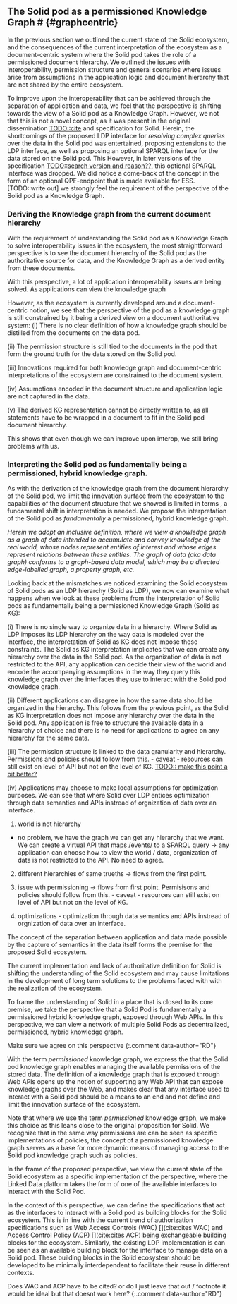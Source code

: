 ## The Solid pod as a permissioned Knowledge Graph # {#graphcentric}
In the previous section we outlined the current state of the Solid ecosystem,
and the consequences of the current interpretation of the ecosystem
as a document-centric system where the Solid pod takes the role 
of a permissioned document hierarchy.
We outlined the issues with interoperability, permission structure
and general scenarios where issues arise from assumptions in the application logic
and document hierarchy that are not shared by the entire ecosystem.

To improve upon the interoperability that can be achieved through the separation of application and data,
we feel that the perspective is shifting towards the view of a Solid pod as a Knowledge Graph.
However, we not that this is not a novel concept, as it was present in the original dissemination [TODO::cite]()
and specification for Solid. Herein, the shortcomings of the proposed LDP interface for *resolving complex queries*
over the data in the Solid pod was entertained, proposing extensions to the LDP interface,
as well as proposing an optional SPARQL interface for the data stored on the Solid pod.
This 
However, in later versions of the specification [TODO::search version and reason??](),
this optional SPARQL interface was dropped.
We did notice a come-back of the concept in the form of an optional QPF-endpoint that is made available for ESS. [TODO::write out]
we strongly feel the requirement of the perspective of the Solid pod as a Knowledge Graph.


### Deriving the Knowledge graph from the current document hierarchy
With the requirement of understanding the Solid pod as a Knowledge Graph
to solve interoperability issues in the ecosystem,
the most straightforward perspective is to see the document hierarchy of the Solid pod
as the authoritative source for data, and the Knowledge Graph as a derived entity from these documents.

With this perspective, a lot of application interoperability issues are being solved.
As applications can view the knowledge graph

However, as the ecosystem is currently developed around a document-centric notion,
we see that the perspective of the pod as a knowledge graph is still constrained
by it being a derived view on a document authoritative system:
(i) There is no clear definition of how a knowledge graph should be distilled from the documents on the data pod.

(ii) The permission structure is still tied to the documents in the pod that form the ground truth for the data stored on the Solid pod.

(iii) Innovations required for both knowledge graph and document-centric interpretations of the ecosystem are constrained to the document system.

(iv) Assumptions encoded in the document structure and application logic are not captured in the data.

(v) The derived KG representation cannot be directly written to, as all statements have to be wrapped in a document to fit in the Solid pod document hierarchy.


This shows that even though we can improve upon interop, we still bring problems with us.

<!-- Explain the consequences -->
### Interpreting the Solid pod as fundamentally being a permissioned, hybrid knowledge graph.
As with the derivation of the knowledge graph from the document hierarchy of the Solid pod,
we limit the innovation surface from the ecosystem to the capabilities of the document structure
that we showed is limited in terms ,
a fundamental shift in interpretation is needed.
We propose the interpretation of the Solid pod as *fundamentally* a permissioned, hybrid knowledge graph.


*Herein we adopt an inclusive definition, 
where we view a knowledge graph as a graph of data intended to accumulate and convey knowledge of the real world,
whose nodes represent entities of interest and whose edges represent relations between these entities. 
The graph of data (aka data graph) conforms to a graph-based data model, 
which may be a directed edge-labelled graph, a property graph, etc.*


<!-- permissioned -->

<!-- hybdid -->

<!-- knowledge grap -->


Looking back at the mismatches we noticed examining the Solid ecosystem of Solid pods as an LDP hierarchy (Solid as LDP),
we now can examine what happens when we look at these problems from the interpretation of Solid pods as fundamentally being a permissioned Knowledge Graph (Solid as KG):

<!-- the world is not a hierarchy -->
(i) There is no single way to organize data in a hierarchy. 
Where Solid as LDP imposes its LDP hierarchy on the way data is modeled over the interface,
the interpretation of Solid as KG does not impose these constraints.
The Solid as KG interpretation implicates that we can create any hierarchy over the data in the Solid pod.
As the organization of data is not restricted to the API, any application can decide their view of the world 
and encode the accompanying assumptions in the way they query this knowledge graph over the interfaces they use to interact with the Solid pod knowledge graph.

<!-- different hierarchies for same data -->
(ii) Different applications can disagree in how the same data should be organized in the hierarchy.
This follows from the previous point, as the Solid as KG interpretation does not impose any hierarchy over the data in the Solid pod.
Any application is free to structure the available data in a hierarchy of choice 
and there is no need for applications to agree on any hierarchy for the same data.

<!-- hierarchy and permissioning / granularity -->
(iii) The permission structure is linked to the data granularity and hierarchy.
Permissions and policies should follow from this. - caveat - resources can still exist on level of API but not on the level of KG.
[TODO:: make this point a bit better?]()


<!-- optimizations through hierarchy -->
(iv) Applications may choose to make local assumptions for optimization purposes.
We can see that where Solid over LDP entices
optimization through data semantics and APIs instread of orgnization of data over an interface.


1. world is not hierarchy
- no problem, we have the graph we can get any hierarchy that we want.
We can create a virtual API that maps /events/ to a SPARQL query -> any application can choose how to view the world / data, organization of data is not restricted to the API. No need to agree.

2. different hierarchies of same trueths -> flows from the first point.

3. issue wth permissioning -> flows from first point. Permisisons and policies should follow from this. - caveat - resources can still exist on level of API but not on the level of KG.

4. optimizations - optimization through data semantics and APIs instread of orgnization of data over an interface.












<!-- Repeating the premise -->
The concept of the separation between application and data made possible by the capture of semantics in the data itself forms the premise for the proposed Solid ecosystem.
<!-- The current problem in 2 sentences -->
The current implementation and lack of authoritative definition for Solid is shifting the understanding of the Solid ecosystem and may cause limitations in the development of long term solutions to the problems faced with with the realization of the ecosystem.
<!-- The proposed perspective !!!! -->
To frame the understanding of Solid in a place that is closed to its core premise, we take the perspective that a Solid Pod is fundamentally a permissioned hybrid knowledge graph, exposed through Web APIs. 
In this perspective, we can view a network of multiple Solid Pods as decentralized, permissioned, hybrid knowledge graph.

Make sure we agree on this perspective
{:.comment data-author="RD"}

<!-- 
Jesse proposal:

Solid as a platform serving data Pods that provide sufficient views on the data **available to the entity interacting with the pod** that it can be organized as a permissioned knowledge graph.
-->


<!-- What is a permissioned knowledge graph -->
With the term *permissioned* knowledge graph, we express the that the Solid pod knowledge graph enables managing the available permissions of the stored data.
The definition of a knowledge graph that is exposed through Web APIs opens up the notion of supporting any Web API that can expose knowledge graphs over the Web, 
and makes clear that any interface used to interact with a Solid pod should be a means to an end and not define and limit the innovation surface of the ecosystem.

Note that where we use the term *permissioned* knowledge graph, we make this choice as this leans close to the original proposition for Solid. 
We recognize that in the same way permissions are can be seen as specific implementations of policies, 
the concept of a permissioned knowledge graph serves as a base for more dynamic means of managing access to the Solid pod knowledge graph such as policies.
<!-- Make the point that Solid as LDP emulates a permissioned knowledge graph, but leads to getting stuck on certain points -> problem statement -->
In the frame of the proposed perspective, we view the current state of the Solid ecosystem as a specific implementation of the perspective, where the Linked Data platform takes the form of one of the available interfaces to interact with the Solid Pod.

<!-- Make the point that interfaces can be thought of as independent building blocks for management of data, permissions, ... -->
In the context of this perspective, 
we can define the specifications that act as the interfaces to interact with a Solid pod as building blocks for the Solid ecosystem.
This is in line with the current trend of authorization specifications such as Web Access Controls (WAC) [](cite:cites WAC) and Access Control Policy (ACP) [](cite:cites ACP) being exchangeable building blocks for the ecosystem.
Similarly, the existing LDP implementation is can be seen as an available building block for the interface to manage data on a Solid pod.
These building blocks in the Solid ecosystem should be developed to be minimally interdependent to facilitate their reuse in different contexts.



Does WAC and ACP have to be cited? or do I just leave that out / footnote it would be ideal but that doesnt work here?
{:.comment data-author="RD"}























<!-- 


### Permissioned Knowledge Graphs
With the goal in mind of separating the data and applications, we propose the perspective of Solid as a permissioned knowledge graph.

Note that where permissioned knowledge graph, we understand a knowledge graph that can assign permissions for any data quads contained in the knowledge graph. We see the permissions set here as a proxy for policy-based authorization for data, where policies can dynamically describe permissions over data [TODO:: redo this]().


in our perspective is a Knowledge Graph where any collection of data can be grouped under a specific set of user permissions or policies.


### API integration
A consequence of an ecosystem where knowledge graphs can be exposed over the Web over multiple interfaces, is that this brings us back to the problem of interface-integration.

For this perspective to work, we must strive to transition from an ecosystem of API integration towards an ecosystem of data integration.

We argue that the use of Linked Data Platform as an organizational structure for data on a Solid pod relies too much on applications creating localized assumptions and optimizations for the structuring of their data that do not hold for the ecosystem, leading to applications requiring to do API integration on top of these structures, where semantics of the data may encoded and lost in this structuring instead of the data itself.

Where assumptions are currently contained in the API used to organize the data on a data pod, we need to move these assumptions to the data and explicitly encode them into the semantics of the data.

In the perspective as a pod being a permissioned Knowledge Graph that can be exposed over a multitude of APIs, we argue that exposing data over well-defined APIs can alleviate API integration problems.
[TODO:: HOWW???]()



### Interface building blocks

In this context, we can view the current state of Solid as pods that expose their internal knowledge graph over building blocks for authorization (WAC / ACP), data management and querying (LDP) and authentication (Solid-OIDC).
In this context, interface building blocks in the ecosystem should try to be minimally interdependent, to promote reuse over multiple interfaces for other components of Solid.

As a practical example, where the original paper advertised SPARQL as a possible interface to optimize querying on top of the Linked Data Platform data management layer [](cite:cites sambra_solid_nodate), we propose that a SPARQL endpoint may serve as a querying and data management interface on top of the knowledge graph, requiring new building blocks to be researched for authorization over such an interface.




-------------------

With this work, we propose the view of Solid as being data and application independent. 

With this work, we argue that it is not per se the interface of Linked Data Platform that is the cause of issues, but the notion that a Solid pod must adhere to the notion of being an online data space that organizes data as resources over a Linked Data Platform interface.
We pose that the assumptions described above that stem from the use of this organizational structure and the limitations it poses on the data it stores.

We propose the vision of Solid as a platform serving data pods that organize data as a Knowledge Graph [](cite:cites fensel_introduction_2020) [](cite:cites rubenv_reflections_2021).

A network of Solid pods can be seen as a decentralized knowledge graph. 

If a pod can be seen as a Knowledge graph, exposing the contained knowledge can take many forms, as knowledge graphs traditionally have supported multiple interfaces to add, manage and query data [TODO::sources](). 

Say something about integrating interfaces for authorization, data management and querying as building blocks in the ecosystem.

In this vision, a pod can be considered a permissioned, hybrid Knowledge graph that can be accessed through various Web APIs.

 -->


<!-- 
The Solid paper already alluded to shortcomings of the LDP interface (globbing, a separate SPARQL interface for RDF data / metadata)
-> And we will make the argument / take the position that it is more fundamental, that LDP is the problem/limitation rather than the solution. We reframe by seeing one LDP API (there are multiple!) as a possible view on the Pod, which fundamentally is a KG

-->


<!-- 

In the original paper for Solid, there was alluded on exposing all data over a SPARQL endpoint

Wat is solid?
- is het een set van protocols?
- is het een concept geimplementeerd met een set protocols?


Solutions can be found through:

extensions to the LDP interface:
- in spec 
- out of spec client managed?
- out of spec client sided?




### Authorization

- Resources are a straightforward way of combining data triples for authorization purposes.
- autorization systems can be adapted to work on a triple basis OR
- other ways of combining triples in resources can be used that do not include LDP biases (slash semantics)
 -->
